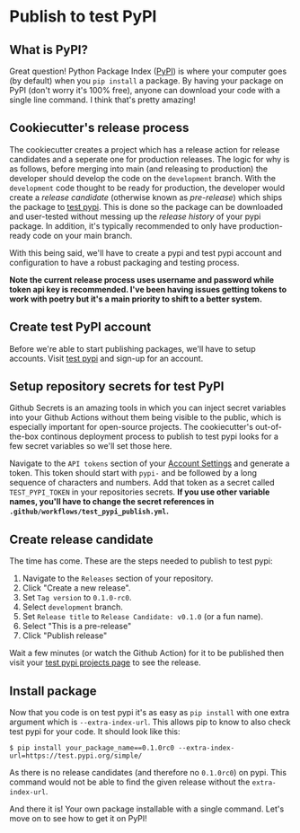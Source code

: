 # Publish to test PyPI

## What is PyPI?
Great question! Python Package Index ([PyPI](https://www.pypi.org)) is where your computer goes (by default) when you `pip install` a package. By having your package on PyPI (don't worry it's 100% free), anyone can download your code with a single line command. I think that's pretty amazing!

## Cookiecutter's release process
The cookiecutter creates a project which has a release action for release candidates and a seperate one for production releases. The logic for why is as follows, before merging into main (and releasing to production) the developer should develop the code on the `development` branch. With the `development` code thought to be ready for production, the developer would create a *release candidate* (otherwise known as *pre-release*) which ships the package to [test pypi](https://test.pypi.org). This is done so the package can be downloaded and user-tested without messing up the *release history* of your pypi package. In addition, it's typically recommended to only have production-ready code on your main branch.

With this being said, we'll have to create a pypi and test pypi account and configuration to have a robust packaging and testing process.

**Note the current release process uses username and password while token api key is recommended. I've been having issues getting tokens to work with poetry but it's a main priority to shift to a better system.**

## Create test PyPI account
Before we're able to start publishing packages, we'll have to setup accounts. Visit [test pypi](https://test.pypi.org) and sign-up for an account.

## Setup repository secrets for test PyPI
Github Secrets is an amazing tools in which you can inject secret variables into your Github Actions without them being visible to the public, which is especially important for open-source projects. The cookiecutter's out-of-the-box continous deployment process to publish to test pypi looks for a few secret variables so we'll set those here.

Navigate to the `API tokens` section of your [Account Settings](https://test.pypi.org/manage/account/) and generate a token. This token should start with `pypi-` and be followed by a long sequence of characters and numbers. Add that token as a secret called `TEST_PYPI_TOKEN` in your repositories secrets. **If you use other variable names, you'll have to change the secret references in `.github/workflows/test_pypi_publish.yml`.**

## Create release candidate
The time has come. These are the steps needed to publish to test pypi:

1. Navigate to the `Releases` section of your repository.
2. Click "Create a new release".
3. Set `Tag version` to `0.1.0-rc0`.
4. Select `development` branch.
5. Set `Release title` to `Release Candidate: v0.1.0` (or a fun name).
6. Select "This is a pre-release"
7. Click "Publish release"

Wait a few minutes (or watch the Github Action) for it to be published then visit your [test pypi projects page](https://test.pypi.org/manage/projects/) to see the release.

## Install package
Now that you code is on test pypi it's as easy as `pip install` with one extra argument which is `--extra-index-url`. This allows pip to know to also check test pypi for your code. It should look like this:

`$ pip install your_package_name==0.1.0rc0 --extra-index-url=https://test.pypi.org/simple/`

As there is no release candidates (and therefore no `0.1.0rc0`) on pypi. This command would not be able to find the given release without the `extra-index-url`.

And there it is! Your own package installable with a single command. Let's move on to see how to get it on PyPI!
